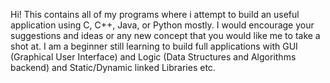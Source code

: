 Hi!
This contains all of my programs where i attempt to build an useful application using C, C++, Java, or Python mostly. I would encourage your suggestions and ideas or any new concept that 
you would like me to take a shot at. I am a beginner still learning to build full applications with GUI (Graphical User Interface) and Logic (Data Structures and Algorithms backend) and 
Static/Dynamic linked Libraries etc. 
